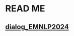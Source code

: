 # READ ME
## [dialog_EMNLP2024](https://github.com/hidjq/jiaqideng_repo/blob/main/extracted_sentences_dialog.md)
